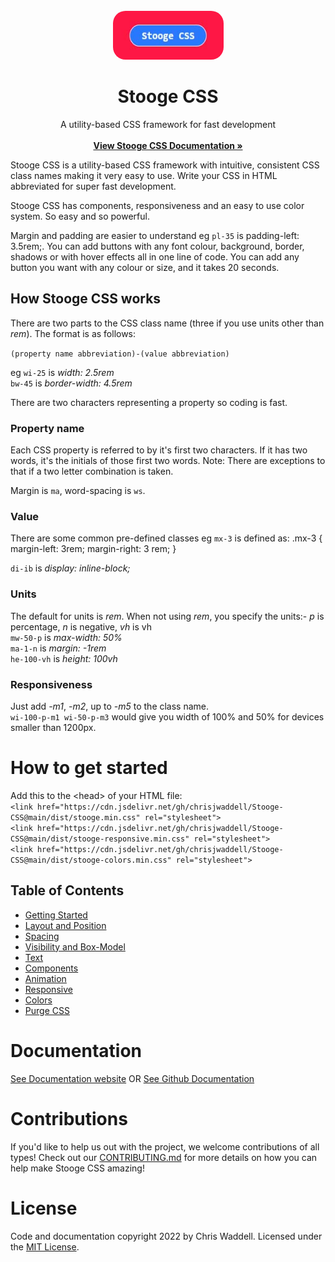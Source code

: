 <!-- PROJECT LOGO -->
<br />
<div align="center">
        <img src="dist/images/logo.jpg" alt="Logo" width="177" height="78" style="border-radius: 20px;">

<h1 align="center">Stooge CSS</h1>
   <p align="center">A utility-based CSS framework for fast development
        <br />
        <br />
        <a href="https://chrisjwaddell.github.io/Stooge-CSS/index.html"><strong>View Stooge CSS Documentation »</strong></a>
    </p>
</div>


Stooge CSS is a utility-based CSS framework with intuitive, consistent CSS class names making it very easy to use. Write your CSS in HTML abbreviated for super fast development.

Stooge CSS has components, responsiveness and an easy to use color system. So easy and so powerful.

Margin and padding are easier to understand eg `pl-35` is padding-left: 3.5rem;. You can add buttons with any font colour, background, border, shadows or with hover effects all in one line of code. You can add any button you want with any colour or size, and it takes 20 seconds.


## How Stooge CSS works
There are two parts to the CSS class name (three if you use units other than *rem*). The format is as follows:

`(property name abbreviation)-(value abbreviation)`

eg `wi-25` is  *width: 2.5rem* \
`bw-45` is *border-width: 4.5rem*

There are two characters representing a property so coding is fast.

### Property name
Each CSS property is referred to by it's first two characters. If it has two words, it's the initials of those first two words.
Note: There are exceptions to that if a two letter combination is taken.

Margin is `ma`, word-spacing is `ws`.


### Value
There are some common pre-defined classes eg
`mx-3` is defined as:
.mx-3 {
    margin-left: 3rem;
    margin-right: 3 rem;
}

`di-ib` is *display: inline-block;*


### Units
The default for units is *rem*. When not using *rem*, you specify the units:- *p* is percentage, *n* is negative, *vh* is vh\
`mw-50-p` is *max-width: 50%*\
`ma-1-n` is *margin: -1rem*\
`he-100-vh` is *height: 100vh*


### Responsiveness
Just add *-m1*, *-m2*, up to *-m5* to the class name.\
`wi-100-p-m1 wi-50-p-m3` would give you width of 100% and 50% for devices smaller than 1200px.


# How to get started

Add this to the &lt;head&gt; of your HTML file:\
`<link href="https://cdn.jsdelivr.net/gh/chrisjwaddell/Stooge-CSS@main/dist/stooge.min.css" rel="stylesheet">`\
`<link href="https://cdn.jsdelivr.net/gh/chrisjwaddell/Stooge-CSS@main/dist/stooge-responsive.min.css" rel="stylesheet">`\
`<link href="https://cdn.jsdelivr.net/gh/chrisjwaddell/Stooge-CSS@main/dist/stooge-colors.min.css" rel="stylesheet">`

## Table of Contents
- [Getting Started](https://chrisjwaddell.github.io/Stooge-CSS/)
- [Layout and Position](https://chrisjwaddell.github.io/Stooge-CSS/layout-and-position.html)
- [Spacing](https://chrisjwaddell.github.io/Stooge-CSS/spacing.html)
- [Visibility and Box-Model](https://chrisjwaddell.github.io/Stooge-CSS/visibility-and-box-model.html)
- [Text](https://chrisjwaddell.github.io/Stooge-CSS/text.html)
- [Components](https://chrisjwaddell.github.io/Stooge-CSS/components.html)
- [Animation](https://chrisjwaddell.github.io/Stooge-CSS/animation.html)
- [Responsive](https://chrisjwaddell.github.io/Stooge-CSS/responsive.html)
- [Colors](https://chrisjwaddell.github.io/Stooge-CSS/colors.html)
- [Purge CSS](https://chrisjwaddell.github.io/Stooge-CSS/purgecss.html)


# Documentation
[See Documentation website](https://chrisjwaddell.github.io/Stooge-CSS/)
OR
[See Github Documentation](https://github.com/chrisjwaddell/Stooge-CSS/tree/main/docs)


# Contributions
If you'd like to help us out with the project, we welcome contributions of all types! Check out our [CONTRIBUTING.md](https://github.com/chrisjwaddell/Stooge-CSS/blob/main/CONTRIBUTIONS.md) for more details on how you can help make Stooge CSS amazing!


# License
Code and documentation copyright 2022 by Chris Waddell.
Licensed under the [MIT License](https://github.com/chrisjwaddell/Stooge-CSS/blob/main/LICENSE).

